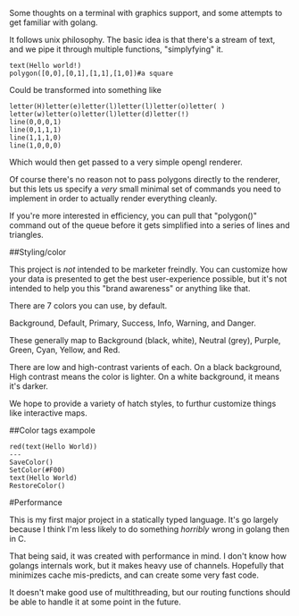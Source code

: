 Some thoughts on a terminal with graphics support, and some attempts to get
familiar with golang.

It follows unix philosophy. The basic idea is that there's a stream of text,
and we pipe it through multiple functions, "simplyfying" it.

```
text(Hello world!)
polygon([0,0],[0,1],[1,1],[1,0])#a square

```

Could be transformed into something like

```
letter(H)letter(e)letter(l)letter(l)letter(o)letter( )
letter(w)letter(o)letter(l)letter(d)letter(!)
line(0,0,0,1)
line(0,1,1,1)
line(1,1,1,0)
line(1,0,0,0)
```

Which would then get passed to a very simple opengl renderer.

Of course there's no reason not to pass polygons directly to the renderer, but
this lets us specify a *very* small minimal set of commands you need to
implement in order to actually render everything cleanly.

If you're more interested in efficiency, you can pull that "polygon()" command
out of the queue before it gets simplified into a series of lines and
triangles.

##Styling/color

This project is *not* intended to be marketer freindly. You can customize how
your data is presented to get the best user-experience possible, but it's not
intended to help you this "brand awareness" or anything like that.

There are 7 colors you can use, by default.

Background, Default, Primary, Success, Info, Warning, and Danger.

These generally map to Background (black, white), Neutral (grey), Purple, Green, Cyan, Yellow, and
Red.

There are low and high-contrast varients of each. On a black background, High
contrast means the color is lighter. On a white background, it means it's
darker.

We hope to provide a variety of hatch styles, to furthur customize things like
interactive maps.

##Color tags exampole

```
red(text(Hello World))
---
SaveColor()
SetColor(#F00)
text(Hello World)
RestoreColor()

```

#Performance

This is my first major project in a statically typed language. It's go largely
because I think I'm less likely to do something *horribly* wrong in golang then
in C.

That being said, it was created with performance in mind. I don't know how
golangs internals work, but it makes heavy use of channels. Hopefully that
minimizes cache mis-predicts, and can create some very fast code.

It doesn't make good use of multithreading, but our routing functions should be
able to handle it at some point in the future.
